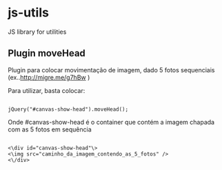 js-utils
========

JS library for utilities


<h2>Plugin moveHead</h2>

Plugin para colocar movimentação de imagem, dado 5 fotos sequenciais  (ex..http://migre.me/g7hBw )

Para utilizar, basta colocar:

<code>
jQuery("#canvas-show-head").moveHead();
</code>

Onde #canvas-show-head é o container que contém a imagem chapada com as 5 fotos em sequência

<code>
<\div id="canvas-show-head"\>
<\img src="caminho_da_imagem_contendo_as_5_fotos" />
<\/div>

</code>
